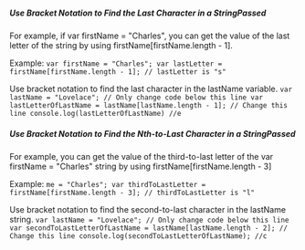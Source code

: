##### Use Bracket Notation to Find the Last Character in a StringPassed
For example, if var firstName = "Charles", you can get the value of the last letter of the string by using firstName[firstName.length - 1].

Example:
`var firstName = "Charles";
var lastLetter = firstName[firstName.length - 1]; // lastLetter is "s"`

Use bracket notation to find the last character in the lastName variable.
`var lastName = "Lovelace";
// Only change code below this line
var lastLetterOfLastName = lastName[lastName.length - 1]; // Change this line
console.log(lastLetterOfLastName) //e`

##### Use Bracket Notation to Find the Nth-to-Last Character in a StringPassed
For example, you can get the value of the third-to-last letter of the var firstName = "Charles" string by using firstName[firstName.length - 3]

Example:
`me = "Charles";
var thirdToLastLetter = firstName[firstName.length - 3]; // thirdToLastLetter is "l"`

Use bracket notation to find the second-to-last character in the lastName string.
`var lastName = "Lovelace";
// Only change code below this line
var secondToLastLetterOfLastName = lastName[lastName.length - 2]; // Change this line
console.log(secondToLastLetterOfLastName); //c`
